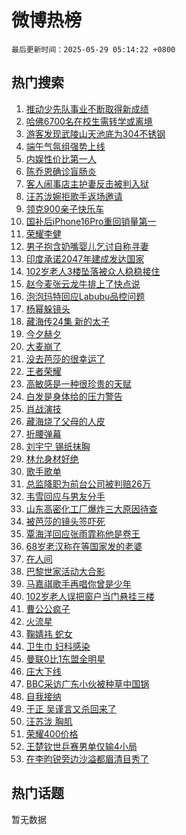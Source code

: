 # 微博热榜

`最后更新时间：2025-05-29 05:14:22 +0800`

## 热门搜索

1. [推动少先队事业不断取得新成绩](https://m.weibo.cn/search?containerid=100103type%3D1%26t%3D10%26q%3D%23%E6%8E%A8%E5%8A%A8%E5%B0%91%E5%85%88%E9%98%9F%E4%BA%8B%E4%B8%9A%E4%B8%8D%E6%96%AD%E5%8F%96%E5%BE%97%E6%96%B0%E6%88%90%E7%BB%A9%23&stream_entry_id=51&isnewpage=1&extparam=seat%3D1%26c_type%3D51%26dgr%3D0%26cate%3D10103%26stream_entry_id%3D51%26q%3D%2523%25E6%258E%25A8%25E5%258A%25A8%25E5%25B0%2591%25E5%2585%2588%25E9%2598%259F%25E4%25BA%258B%25E4%25B8%259A%25E4%25B8%258D%25E6%2596%25AD%25E5%258F%2596%25E5%25BE%2597%25E6%2596%25B0%25E6%2588%2590%25E7%25BB%25A9%2523%26filter_type%3Drealtimehot%26pos%3D0%26display_time%3D1748466860%26pre_seqid%3D174846686064408417971)
1. [哈佛6700名在校生需转学或离境](https://m.weibo.cn/search?containerid=100103type%3D1%26t%3D10%26q%3D%23%E5%93%88%E4%BD%9B6700%E5%90%8D%E5%9C%A8%E6%A0%A1%E7%94%9F%E9%9C%80%E8%BD%AC%E5%AD%A6%E6%88%96%E7%A6%BB%E5%A2%83%23&stream_entry_id=31&isnewpage=1&extparam=seat%3D1%26flag%3D2%26lcate%3D5001%26filter_type%3Drealtimehot%26c_type%3D31%26dgr%3D0%26stream_entry_id%3D31%26band_rank%3D1%26cate%3D5001%26q%3D%2523%25E5%2593%2588%25E4%25BD%259B6700%25E5%2590%258D%25E5%259C%25A8%25E6%25A0%25A1%25E7%2594%259F%25E9%259C%2580%25E8%25BD%25AC%25E5%25AD%25A6%25E6%2588%2596%25E7%25A6%25BB%25E5%25A2%2583%2523%26realpos%3D1%26pos%3D0%26display_time%3D1748466860%26pre_seqid%3D174846686064408417971)
1. [游客发现武陵山天池底为304不锈钢](https://m.weibo.cn/search?containerid=100103type%3D1%26t%3D10%26q%3D%23%E6%B8%B8%E5%AE%A2%E5%8F%91%E7%8E%B0%E6%AD%A6%E9%99%B5%E5%B1%B1%E5%A4%A9%E6%B1%A0%E5%BA%95%E4%B8%BA304%E4%B8%8D%E9%94%88%E9%92%A2%23&stream_entry_id=31&isnewpage=1&extparam=seat%3D1%26flag%3D2%26lcate%3D5001%26filter_type%3Drealtimehot%26c_type%3D31%26dgr%3D0%26stream_entry_id%3D31%26band_rank%3D2%26cate%3D5001%26q%3D%2523%25E6%25B8%25B8%25E5%25AE%25A2%25E5%258F%2591%25E7%258E%25B0%25E6%25AD%25A6%25E9%2599%25B5%25E5%25B1%25B1%25E5%25A4%25A9%25E6%25B1%25A0%25E5%25BA%2595%25E4%25B8%25BA304%25E4%25B8%258D%25E9%2594%2588%25E9%2592%25A2%2523%26realpos%3D2%26pos%3D1%26display_time%3D1748466860%26pre_seqid%3D174846686064408417971)
1. [端午气氛组强势上线](https://m.weibo.cn/search?containerid=100103type%3D1%26t%3D10%26q%3D%23%E7%AB%AF%E5%8D%88%E6%B0%94%E6%B0%9B%E7%BB%84%E5%BC%BA%E5%8A%BF%E4%B8%8A%E7%BA%BF%23&stream_entry_id=31&isnewpage=1&extparam=seat%3D1%26flag%3D0%26lcate%3D5001%26filter_type%3Drealtimehot%26c_type%3D31%26dgr%3D0%26stream_entry_id%3D31%26band_rank%3D3%26cate%3D5001%26q%3D%2523%25E7%25AB%25AF%25E5%258D%2588%25E6%25B0%2594%25E6%25B0%259B%25E7%25BB%2584%25E5%25BC%25BA%25E5%258A%25BF%25E4%25B8%258A%25E7%25BA%25BF%2523%26realpos%3D3%26pos%3D2%26display_time%3D1748466860%26pre_seqid%3D174846686064408417971)
1. [内娱性价比第一人](https://m.weibo.cn/search?containerid=100103type%3D1%26t%3D10%26q%3D%23%E5%86%85%E5%A8%B1%E6%80%A7%E4%BB%B7%E6%AF%94%E7%AC%AC%E4%B8%80%E4%BA%BA%23&stream_entry_id=31&isnewpage=1&extparam=seat%3D1%26adid%3D288080%26lcate%3D5001%26filter_type%3Drealtimehot%26stream_entry_id%3D31%26topic_ad%3D1%26dgr%3D0%26is_ad_pos%3D1%26band_rank%3D4%26cate%3D5001%26q%3D%2523%25E5%2586%2585%25E5%25A8%25B1%25E6%2580%25A7%25E4%25BB%25B7%25E6%25AF%2594%25E7%25AC%25AC%25E4%25B8%2580%25E4%25BA%25BA%2523%26c_type%3D31%26pos%3D3%26display_time%3D1748466860%26pre_seqid%3D174846686064408417971)
1. [陈乔恩确诊盲肠炎](https://m.weibo.cn/search?containerid=100103type%3D1%26t%3D10%26q%3D%23%E9%99%88%E4%B9%94%E6%81%A9%E7%A1%AE%E8%AF%8A%E7%9B%B2%E8%82%A0%E7%82%8E%23&stream_entry_id=31&isnewpage=1&extparam=seat%3D1%26flag%3D2%26lcate%3D5001%26filter_type%3Drealtimehot%26c_type%3D31%26dgr%3D0%26stream_entry_id%3D31%26band_rank%3D4%26cate%3D5001%26q%3D%2523%25E9%2599%2588%25E4%25B9%2594%25E6%2581%25A9%25E7%25A1%25AE%25E8%25AF%258A%25E7%259B%25B2%25E8%2582%25A0%25E7%2582%258E%2523%26realpos%3D4%26pos%3D4%26display_time%3D1748466860%26pre_seqid%3D174846686064408417971)
1. [客人闹事店主护妻反击被判入狱](https://m.weibo.cn/search?containerid=100103type%3D1%26t%3D10%26q%3D%23%E5%AE%A2%E4%BA%BA%E9%97%B9%E4%BA%8B%E5%BA%97%E4%B8%BB%E6%8A%A4%E5%A6%BB%E5%8F%8D%E5%87%BB%E8%A2%AB%E5%88%A4%E5%85%A5%E7%8B%B1%23&stream_entry_id=31&isnewpage=1&extparam=seat%3D1%26flag%3D0%26lcate%3D5001%26filter_type%3Drealtimehot%26c_type%3D31%26dgr%3D0%26stream_entry_id%3D31%26band_rank%3D5%26cate%3D5001%26q%3D%2523%25E5%25AE%25A2%25E4%25BA%25BA%25E9%2597%25B9%25E4%25BA%258B%25E5%25BA%2597%25E4%25B8%25BB%25E6%258A%25A4%25E5%25A6%25BB%25E5%258F%258D%25E5%2587%25BB%25E8%25A2%25AB%25E5%2588%25A4%25E5%2585%25A5%25E7%258B%25B1%2523%26realpos%3D5%26pos%3D5%26display_time%3D1748466860%26pre_seqid%3D174846686064408417971)
1. [汪苏泷婉拒歌手返场邀请](https://m.weibo.cn/search?containerid=100103type%3D1%26t%3D10%26q%3D%23%E6%B1%AA%E8%8B%8F%E6%B3%B7%E5%A9%89%E6%8B%92%E6%AD%8C%E6%89%8B%E8%BF%94%E5%9C%BA%E9%82%80%E8%AF%B7%23&stream_entry_id=31&isnewpage=1&extparam=seat%3D1%26flag%3D2%26lcate%3D5001%26filter_type%3Drealtimehot%26c_type%3D31%26dgr%3D0%26stream_entry_id%3D31%26band_rank%3D6%26cate%3D5001%26q%3D%2523%25E6%25B1%25AA%25E8%258B%258F%25E6%25B3%25B7%25E5%25A9%2589%25E6%258B%2592%25E6%25AD%258C%25E6%2589%258B%25E8%25BF%2594%25E5%259C%25BA%25E9%2582%2580%25E8%25AF%25B7%2523%26realpos%3D6%26pos%3D6%26display_time%3D1748466860%26pre_seqid%3D174846686064408417971)
1. [领克900亲子快乐车](https://m.weibo.cn/search?containerid=100103type%3D1%26t%3D10%26q%3D%23%E9%A2%86%E5%85%8B900%E4%BA%B2%E5%AD%90%E5%BF%AB%E4%B9%90%E8%BD%A6%23&stream_entry_id=31&isnewpage=1&extparam=seat%3D1%26adid%3D288091%26lcate%3D5001%26filter_type%3Drealtimehot%26stream_entry_id%3D31%26topic_ad%3D1%26dgr%3D0%26is_ad_pos%3D1%26band_rank%3D7%26cate%3D5001%26q%3D%2523%25E9%25A2%2586%25E5%2585%258B900%25E4%25BA%25B2%25E5%25AD%2590%25E5%25BF%25AB%25E4%25B9%2590%25E8%25BD%25A6%2523%26c_type%3D31%26pos%3D7%26display_time%3D1748466860%26pre_seqid%3D174846686064408417971)
1. [国补后iPhone16Pro重回销量第一](https://m.weibo.cn/search?containerid=100103type%3D1%26t%3D10%26q%3D%23%E5%9B%BD%E8%A1%A5%E5%90%8EiPhone16Pro%E9%87%8D%E5%9B%9E%E9%94%80%E9%87%8F%E7%AC%AC%E4%B8%80%23&stream_entry_id=31&isnewpage=1&extparam=seat%3D1%26flag%3D2%26lcate%3D5001%26filter_type%3Drealtimehot%26c_type%3D31%26dgr%3D0%26stream_entry_id%3D31%26band_rank%3D7%26cate%3D5001%26q%3D%2523%25E5%259B%25BD%25E8%25A1%25A5%25E5%2590%258EiPhone16Pro%25E9%2587%258D%25E5%259B%259E%25E9%2594%2580%25E9%2587%258F%25E7%25AC%25AC%25E4%25B8%2580%2523%26realpos%3D7%26pos%3D8%26display_time%3D1748466860%26pre_seqid%3D174846686064408417971)
1. [荣耀李健](https://m.weibo.cn/search?containerid=100103type%3D1%26t%3D10%26q%3D%E8%8D%A3%E8%80%80%E6%9D%8E%E5%81%A5&stream_entry_id=31&isnewpage=1&extparam=seat%3D1%26flag%3D0%26lcate%3D5001%26filter_type%3Drealtimehot%26c_type%3D31%26dgr%3D0%26stream_entry_id%3D31%26band_rank%3D8%26cate%3D5001%26q%3D%25E8%258D%25A3%25E8%2580%2580%25E6%259D%258E%25E5%2581%25A5%26realpos%3D8%26pos%3D9%26display_time%3D1748466860%26pre_seqid%3D174846686064408417971)
1. [男子抱含奶嘴婴儿乞讨自称寻妻](https://m.weibo.cn/search?containerid=100103type%3D1%26t%3D10%26q%3D%23%E7%94%B7%E5%AD%90%E6%8A%B1%E5%90%AB%E5%A5%B6%E5%98%B4%E5%A9%B4%E5%84%BF%E4%B9%9E%E8%AE%A8%E8%87%AA%E7%A7%B0%E5%AF%BB%E5%A6%BB%23&stream_entry_id=31&isnewpage=1&extparam=seat%3D1%26flag%3D0%26lcate%3D5001%26filter_type%3Drealtimehot%26c_type%3D31%26dgr%3D0%26stream_entry_id%3D31%26band_rank%3D9%26cate%3D5001%26q%3D%2523%25E7%2594%25B7%25E5%25AD%2590%25E6%258A%25B1%25E5%2590%25AB%25E5%25A5%25B6%25E5%2598%25B4%25E5%25A9%25B4%25E5%2584%25BF%25E4%25B9%259E%25E8%25AE%25A8%25E8%2587%25AA%25E7%25A7%25B0%25E5%25AF%25BB%25E5%25A6%25BB%2523%26realpos%3D9%26pos%3D10%26display_time%3D1748466860%26pre_seqid%3D174846686064408417971)
1. [印度承诺2047年建成发达国家](https://m.weibo.cn/search?containerid=100103type%3D1%26t%3D10%26q%3D%23%E5%8D%B0%E5%BA%A6%E6%89%BF%E8%AF%BA2047%E5%B9%B4%E5%BB%BA%E6%88%90%E5%8F%91%E8%BE%BE%E5%9B%BD%E5%AE%B6%23&stream_entry_id=31&isnewpage=1&extparam=seat%3D1%26flag%3D0%26lcate%3D5001%26filter_type%3Drealtimehot%26c_type%3D31%26dgr%3D0%26stream_entry_id%3D31%26band_rank%3D10%26cate%3D5001%26q%3D%2523%25E5%258D%25B0%25E5%25BA%25A6%25E6%2589%25BF%25E8%25AF%25BA2047%25E5%25B9%25B4%25E5%25BB%25BA%25E6%2588%2590%25E5%258F%2591%25E8%25BE%25BE%25E5%259B%25BD%25E5%25AE%25B6%2523%26realpos%3D10%26pos%3D11%26display_time%3D1748466860%26pre_seqid%3D174846686064408417971)
1. [102岁老人3楼坠落被众人稳稳接住](https://m.weibo.cn/search?containerid=100103type%3D1%26t%3D10%26q%3D%23102%E5%B2%81%E8%80%81%E4%BA%BA3%E6%A5%BC%E5%9D%A0%E8%90%BD%E8%A2%AB%E4%BC%97%E4%BA%BA%E7%A8%B3%E7%A8%B3%E6%8E%A5%E4%BD%8F%23&stream_entry_id=31&isnewpage=1&extparam=seat%3D1%26flag%3D32768%26lcate%3D5001%26filter_type%3Drealtimehot%26c_type%3D31%26dgr%3D0%26stream_entry_id%3D31%26band_rank%3D11%26cate%3D5001%26q%3D%2523102%25E5%25B2%2581%25E8%2580%2581%25E4%25BA%25BA3%25E6%25A5%25BC%25E5%259D%25A0%25E8%2590%25BD%25E8%25A2%25AB%25E4%25BC%2597%25E4%25BA%25BA%25E7%25A8%25B3%25E7%25A8%25B3%25E6%258E%25A5%25E4%25BD%258F%2523%26realpos%3D11%26pos%3D12%26display_time%3D1748466860%26pre_seqid%3D174846686064408417971)
1. [赵今麦张云龙牛排上了快点说](https://m.weibo.cn/search?containerid=100103type%3D1%26t%3D10%26q%3D%23%E8%B5%B5%E4%BB%8A%E9%BA%A6%E5%BC%A0%E4%BA%91%E9%BE%99%E7%89%9B%E6%8E%92%E4%B8%8A%E4%BA%86%E5%BF%AB%E7%82%B9%E8%AF%B4%23&stream_entry_id=31&isnewpage=1&extparam=seat%3D1%26flag%3D2%26lcate%3D5001%26filter_type%3Drealtimehot%26c_type%3D31%26dgr%3D0%26stream_entry_id%3D31%26band_rank%3D12%26cate%3D5001%26q%3D%2523%25E8%25B5%25B5%25E4%25BB%258A%25E9%25BA%25A6%25E5%25BC%25A0%25E4%25BA%2591%25E9%25BE%2599%25E7%2589%259B%25E6%258E%2592%25E4%25B8%258A%25E4%25BA%2586%25E5%25BF%25AB%25E7%2582%25B9%25E8%25AF%25B4%2523%26realpos%3D12%26pos%3D13%26display_time%3D1748466860%26pre_seqid%3D174846686064408417971)
1. [泡泡玛特回应Labubu品控问题](https://m.weibo.cn/search?containerid=100103type%3D1%26t%3D10%26q%3D%23%E6%B3%A1%E6%B3%A1%E7%8E%9B%E7%89%B9%E5%9B%9E%E5%BA%94Labubu%E5%93%81%E6%8E%A7%E9%97%AE%E9%A2%98%23&stream_entry_id=31&isnewpage=1&extparam=seat%3D1%26flag%3D0%26lcate%3D5001%26filter_type%3Drealtimehot%26c_type%3D31%26dgr%3D0%26stream_entry_id%3D31%26band_rank%3D13%26cate%3D5001%26q%3D%2523%25E6%25B3%25A1%25E6%25B3%25A1%25E7%258E%259B%25E7%2589%25B9%25E5%259B%259E%25E5%25BA%2594Labubu%25E5%2593%2581%25E6%258E%25A7%25E9%2597%25AE%25E9%25A2%2598%2523%26realpos%3D13%26pos%3D14%26display_time%3D1748466860%26pre_seqid%3D174846686064408417971)
1. [杨幂躲镜头](https://m.weibo.cn/search?containerid=100103type%3D1%26t%3D10%26q%3D%23%E6%9D%A8%E5%B9%82%E8%BA%B2%E9%95%9C%E5%A4%B4%23&stream_entry_id=31&isnewpage=1&extparam=seat%3D1%26flag%3D0%26lcate%3D5001%26filter_type%3Drealtimehot%26c_type%3D31%26dgr%3D0%26stream_entry_id%3D31%26band_rank%3D14%26cate%3D5001%26q%3D%2523%25E6%259D%25A8%25E5%25B9%2582%25E8%25BA%25B2%25E9%2595%259C%25E5%25A4%25B4%2523%26realpos%3D14%26pos%3D15%26display_time%3D1748466860%26pre_seqid%3D174846686064408417971)
1. [藏海传24集 新的太子](https://m.weibo.cn/search?containerid=100103type%3D1%26t%3D10%26q%3D%E8%97%8F%E6%B5%B7%E4%BC%A024%E9%9B%86+%E6%96%B0%E7%9A%84%E5%A4%AA%E5%AD%90&stream_entry_id=31&isnewpage=1&extparam=seat%3D1%26flag%3D0%26lcate%3D5001%26filter_type%3Drealtimehot%26c_type%3D31%26dgr%3D0%26stream_entry_id%3D31%26band_rank%3D15%26cate%3D5001%26q%3D%25E8%2597%258F%25E6%25B5%25B7%25E4%25BC%25A024%25E9%259B%2586%2520%25E6%2596%25B0%25E7%259A%2584%25E5%25A4%25AA%25E5%25AD%2590%26realpos%3D15%26pos%3D16%26display_time%3D1748466860%26pre_seqid%3D174846686064408417971)
1. [今夕赫夕](https://m.weibo.cn/search?containerid=100103type%3D1%26t%3D10%26q%3D%E4%BB%8A%E5%A4%95%E8%B5%AB%E5%A4%95&stream_entry_id=31&isnewpage=1&extparam=seat%3D1%26flag%3D0%26lcate%3D5001%26filter_type%3Drealtimehot%26c_type%3D31%26dgr%3D0%26stream_entry_id%3D31%26band_rank%3D16%26cate%3D5001%26q%3D%25E4%25BB%258A%25E5%25A4%2595%25E8%25B5%25AB%25E5%25A4%2595%26realpos%3D16%26pos%3D17%26display_time%3D1748466860%26pre_seqid%3D174846686064408417971)
1. [大麦崩了](https://m.weibo.cn/search?containerid=100103type%3D1%26t%3D10%26q%3D%E5%A4%A7%E9%BA%A6%E5%B4%A9%E4%BA%86&stream_entry_id=31&isnewpage=1&extparam=seat%3D1%26flag%3D2%26lcate%3D5001%26filter_type%3Drealtimehot%26c_type%3D31%26dgr%3D0%26stream_entry_id%3D31%26band_rank%3D17%26cate%3D5001%26q%3D%25E5%25A4%25A7%25E9%25BA%25A6%25E5%25B4%25A9%25E4%25BA%2586%26realpos%3D17%26pos%3D18%26display_time%3D1748466860%26pre_seqid%3D174846686064408417971)
1. [没去芭莎的很幸运了](https://m.weibo.cn/search?containerid=100103type%3D1%26t%3D10%26q%3D%E6%B2%A1%E5%8E%BB%E8%8A%AD%E8%8E%8E%E7%9A%84%E5%BE%88%E5%B9%B8%E8%BF%90%E4%BA%86&stream_entry_id=31&isnewpage=1&extparam=seat%3D1%26flag%3D0%26lcate%3D5001%26filter_type%3Drealtimehot%26c_type%3D31%26dgr%3D0%26stream_entry_id%3D31%26band_rank%3D18%26cate%3D5001%26q%3D%25E6%25B2%25A1%25E5%258E%25BB%25E8%258A%25AD%25E8%258E%258E%25E7%259A%2584%25E5%25BE%2588%25E5%25B9%25B8%25E8%25BF%2590%25E4%25BA%2586%26realpos%3D18%26pos%3D19%26display_time%3D1748466860%26pre_seqid%3D174846686064408417971)
1. [王者荣耀](https://m.weibo.cn/search?containerid=100103type%3D1%26t%3D10%26q%3D%E7%8E%8B%E8%80%85%E8%8D%A3%E8%80%80&stream_entry_id=31&isnewpage=1&extparam=seat%3D1%26flag%3D0%26lcate%3D5001%26filter_type%3Drealtimehot%26c_type%3D31%26dgr%3D0%26stream_entry_id%3D31%26band_rank%3D19%26cate%3D5001%26q%3D%25E7%258E%258B%25E8%2580%2585%25E8%258D%25A3%25E8%2580%2580%26realpos%3D19%26pos%3D20%26display_time%3D1748466860%26pre_seqid%3D174846686064408417971)
1. [高敏感是一种很珍贵的天赋](https://m.weibo.cn/search?containerid=100103type%3D1%26t%3D10%26q%3D%23%E9%AB%98%E6%95%8F%E6%84%9F%E6%98%AF%E4%B8%80%E7%A7%8D%E5%BE%88%E7%8F%8D%E8%B4%B5%E7%9A%84%E5%A4%A9%E8%B5%8B%23&stream_entry_id=31&isnewpage=1&extparam=seat%3D1%26flag%3D0%26lcate%3D5001%26filter_type%3Drealtimehot%26c_type%3D31%26dgr%3D0%26stream_entry_id%3D31%26band_rank%3D20%26cate%3D5001%26q%3D%2523%25E9%25AB%2598%25E6%2595%258F%25E6%2584%259F%25E6%2598%25AF%25E4%25B8%2580%25E7%25A7%258D%25E5%25BE%2588%25E7%258F%258D%25E8%25B4%25B5%25E7%259A%2584%25E5%25A4%25A9%25E8%25B5%258B%2523%26realpos%3D20%26pos%3D21%26display_time%3D1748466860%26pre_seqid%3D174846686064408417971)
1. [白发是身体给的压力警告](https://m.weibo.cn/search?containerid=100103type%3D1%26t%3D10%26q%3D%23%E7%99%BD%E5%8F%91%E6%98%AF%E8%BA%AB%E4%BD%93%E7%BB%99%E7%9A%84%E5%8E%8B%E5%8A%9B%E8%AD%A6%E5%91%8A%23&stream_entry_id=31&isnewpage=1&extparam=seat%3D1%26flag%3D0%26lcate%3D5001%26filter_type%3Drealtimehot%26c_type%3D31%26dgr%3D0%26stream_entry_id%3D31%26band_rank%3D21%26cate%3D5001%26q%3D%2523%25E7%2599%25BD%25E5%258F%2591%25E6%2598%25AF%25E8%25BA%25AB%25E4%25BD%2593%25E7%25BB%2599%25E7%259A%2584%25E5%258E%258B%25E5%258A%259B%25E8%25AD%25A6%25E5%2591%258A%2523%26realpos%3D21%26pos%3D22%26display_time%3D1748466860%26pre_seqid%3D174846686064408417971)
1. [肖战演技](https://m.weibo.cn/search?containerid=100103type%3D1%26t%3D10%26q%3D%E8%82%96%E6%88%98%E6%BC%94%E6%8A%80&stream_entry_id=31&isnewpage=1&extparam=seat%3D1%26flag%3D0%26lcate%3D5001%26filter_type%3Drealtimehot%26c_type%3D31%26dgr%3D0%26stream_entry_id%3D31%26band_rank%3D22%26cate%3D5001%26q%3D%25E8%2582%2596%25E6%2588%2598%25E6%25BC%2594%25E6%258A%2580%26realpos%3D22%26pos%3D23%26display_time%3D1748466860%26pre_seqid%3D174846686064408417971)
1. [藏海烧了父母的人皮](https://m.weibo.cn/search?containerid=100103type%3D1%26t%3D10%26q%3D%23%E8%97%8F%E6%B5%B7%E7%83%A7%E4%BA%86%E7%88%B6%E6%AF%8D%E7%9A%84%E4%BA%BA%E7%9A%AE%23&stream_entry_id=31&isnewpage=1&extparam=seat%3D1%26flag%3D0%26lcate%3D5001%26filter_type%3Drealtimehot%26c_type%3D31%26dgr%3D0%26stream_entry_id%3D31%26band_rank%3D23%26cate%3D5001%26q%3D%2523%25E8%2597%258F%25E6%25B5%25B7%25E7%2583%25A7%25E4%25BA%2586%25E7%2588%25B6%25E6%25AF%258D%25E7%259A%2584%25E4%25BA%25BA%25E7%259A%25AE%2523%26realpos%3D23%26pos%3D24%26display_time%3D1748466860%26pre_seqid%3D174846686064408417971)
1. [折腰弹幕](https://m.weibo.cn/search?containerid=100103type%3D1%26t%3D10%26q%3D%E6%8A%98%E8%85%B0%E5%BC%B9%E5%B9%95&stream_entry_id=31&isnewpage=1&extparam=seat%3D1%26flag%3D0%26lcate%3D5001%26filter_type%3Drealtimehot%26c_type%3D31%26dgr%3D0%26stream_entry_id%3D31%26band_rank%3D24%26cate%3D5001%26q%3D%25E6%258A%2598%25E8%2585%25B0%25E5%25BC%25B9%25E5%25B9%2595%26realpos%3D24%26pos%3D25%26display_time%3D1748466860%26pre_seqid%3D174846686064408417971)
1. [刘宇宁 锡纸抹胸](https://m.weibo.cn/search?containerid=100103type%3D1%26t%3D10%26q%3D%E5%88%98%E5%AE%87%E5%AE%81+%E9%94%A1%E7%BA%B8%E6%8A%B9%E8%83%B8&stream_entry_id=31&isnewpage=1&extparam=seat%3D1%26flag%3D0%26lcate%3D5001%26filter_type%3Drealtimehot%26c_type%3D31%26dgr%3D0%26stream_entry_id%3D31%26band_rank%3D25%26cate%3D5001%26q%3D%25E5%2588%2598%25E5%25AE%2587%25E5%25AE%2581%2520%25E9%2594%25A1%25E7%25BA%25B8%25E6%258A%25B9%25E8%2583%25B8%26realpos%3D25%26pos%3D26%26display_time%3D1748466860%26pre_seqid%3D174846686064408417971)
1. [林允身材好绝](https://m.weibo.cn/search?containerid=100103type%3D1%26t%3D10%26q%3D%23%E6%9E%97%E5%85%81%E8%BA%AB%E6%9D%90%E5%A5%BD%E7%BB%9D%23&stream_entry_id=31&isnewpage=1&extparam=seat%3D1%26flag%3D0%26lcate%3D5001%26filter_type%3Drealtimehot%26c_type%3D31%26dgr%3D0%26stream_entry_id%3D31%26band_rank%3D26%26cate%3D5001%26q%3D%2523%25E6%259E%2597%25E5%2585%2581%25E8%25BA%25AB%25E6%259D%2590%25E5%25A5%25BD%25E7%25BB%259D%2523%26realpos%3D26%26pos%3D27%26display_time%3D1748466860%26pre_seqid%3D174846686064408417971)
1. [歌手歌单](https://m.weibo.cn/search?containerid=100103type%3D1%26t%3D10%26q%3D%E6%AD%8C%E6%89%8B%E6%AD%8C%E5%8D%95&stream_entry_id=31&isnewpage=1&extparam=seat%3D1%26flag%3D0%26lcate%3D5001%26filter_type%3Drealtimehot%26c_type%3D31%26dgr%3D0%26stream_entry_id%3D31%26band_rank%3D27%26cate%3D5001%26q%3D%25E6%25AD%258C%25E6%2589%258B%25E6%25AD%258C%25E5%258D%2595%26realpos%3D27%26pos%3D28%26display_time%3D1748466860%26pre_seqid%3D174846686064408417971)
1. [总监降职为前台公司被判赔26万](https://m.weibo.cn/search?containerid=100103type%3D1%26t%3D10%26q%3D%23%E6%80%BB%E7%9B%91%E9%99%8D%E8%81%8C%E4%B8%BA%E5%89%8D%E5%8F%B0%E5%85%AC%E5%8F%B8%E8%A2%AB%E5%88%A4%E8%B5%9426%E4%B8%87%23&stream_entry_id=31&isnewpage=1&extparam=seat%3D1%26flag%3D0%26lcate%3D5001%26filter_type%3Drealtimehot%26c_type%3D31%26dgr%3D0%26stream_entry_id%3D31%26band_rank%3D28%26cate%3D5001%26q%3D%2523%25E6%2580%25BB%25E7%259B%2591%25E9%2599%258D%25E8%2581%258C%25E4%25B8%25BA%25E5%2589%258D%25E5%258F%25B0%25E5%2585%25AC%25E5%258F%25B8%25E8%25A2%25AB%25E5%2588%25A4%25E8%25B5%259426%25E4%25B8%2587%2523%26realpos%3D28%26pos%3D29%26display_time%3D1748466860%26pre_seqid%3D174846686064408417971)
1. [韦雪回应与男友分手](https://m.weibo.cn/search?containerid=100103type%3D1%26t%3D10%26q%3D%23%E9%9F%A6%E9%9B%AA%E5%9B%9E%E5%BA%94%E4%B8%8E%E7%94%B7%E5%8F%8B%E5%88%86%E6%89%8B%23&stream_entry_id=31&isnewpage=1&extparam=seat%3D1%26flag%3D0%26lcate%3D5001%26filter_type%3Drealtimehot%26c_type%3D31%26dgr%3D0%26stream_entry_id%3D31%26band_rank%3D29%26cate%3D5001%26q%3D%2523%25E9%259F%25A6%25E9%259B%25AA%25E5%259B%259E%25E5%25BA%2594%25E4%25B8%258E%25E7%2594%25B7%25E5%258F%258B%25E5%2588%2586%25E6%2589%258B%2523%26realpos%3D29%26pos%3D30%26display_time%3D1748466860%26pre_seqid%3D174846686064408417971)
1. [山东高密化工厂爆炸三大原因待查](https://m.weibo.cn/search?containerid=100103type%3D1%26t%3D10%26q%3D%23%E5%B1%B1%E4%B8%9C%E9%AB%98%E5%AF%86%E5%8C%96%E5%B7%A5%E5%8E%82%E7%88%86%E7%82%B8%E4%B8%89%E5%A4%A7%E5%8E%9F%E5%9B%A0%E5%BE%85%E6%9F%A5%23&stream_entry_id=31&isnewpage=1&extparam=seat%3D1%26flag%3D1%26lcate%3D5001%26filter_type%3Drealtimehot%26c_type%3D31%26dgr%3D0%26stream_entry_id%3D31%26band_rank%3D30%26cate%3D5001%26q%3D%2523%25E5%25B1%25B1%25E4%25B8%259C%25E9%25AB%2598%25E5%25AF%2586%25E5%258C%2596%25E5%25B7%25A5%25E5%258E%2582%25E7%2588%2586%25E7%2582%25B8%25E4%25B8%2589%25E5%25A4%25A7%25E5%258E%259F%25E5%259B%25A0%25E5%25BE%2585%25E6%259F%25A5%2523%26realpos%3D30%26pos%3D31%26display_time%3D1748466860%26pre_seqid%3D174846686064408417971)
1. [被芭莎的镜头签吓死](https://m.weibo.cn/search?containerid=100103type%3D1%26t%3D10%26q%3D%E8%A2%AB%E8%8A%AD%E8%8E%8E%E7%9A%84%E9%95%9C%E5%A4%B4%E7%AD%BE%E5%90%93%E6%AD%BB&stream_entry_id=31&isnewpage=1&extparam=seat%3D1%26flag%3D0%26lcate%3D5001%26filter_type%3Drealtimehot%26c_type%3D31%26dgr%3D0%26stream_entry_id%3D31%26band_rank%3D31%26cate%3D5001%26q%3D%25E8%25A2%25AB%25E8%258A%25AD%25E8%258E%258E%25E7%259A%2584%25E9%2595%259C%25E5%25A4%25B4%25E7%25AD%25BE%25E5%2590%2593%25E6%25AD%25BB%26realpos%3D31%26pos%3D32%26display_time%3D1748466860%26pre_seqid%3D174846686064408417971)
1. [覃海洋回应张雨霏称他是卷王](https://m.weibo.cn/search?containerid=100103type%3D1%26t%3D10%26q%3D%23%E8%A6%83%E6%B5%B7%E6%B4%8B%E5%9B%9E%E5%BA%94%E5%BC%A0%E9%9B%A8%E9%9C%8F%E7%A7%B0%E4%BB%96%E6%98%AF%E5%8D%B7%E7%8E%8B%23&stream_entry_id=31&isnewpage=1&extparam=seat%3D1%26flag%3D1%26lcate%3D5001%26filter_type%3Drealtimehot%26c_type%3D31%26dgr%3D0%26stream_entry_id%3D31%26band_rank%3D32%26cate%3D5001%26q%3D%2523%25E8%25A6%2583%25E6%25B5%25B7%25E6%25B4%258B%25E5%259B%259E%25E5%25BA%2594%25E5%25BC%25A0%25E9%259B%25A8%25E9%259C%258F%25E7%25A7%25B0%25E4%25BB%2596%25E6%2598%25AF%25E5%258D%25B7%25E7%258E%258B%2523%26realpos%3D32%26pos%3D33%26display_time%3D1748466860%26pre_seqid%3D174846686064408417971)
1. [68岁老汉称在等国家发的老婆](https://m.weibo.cn/search?containerid=100103type%3D1%26t%3D10%26q%3D%2368%E5%B2%81%E8%80%81%E6%B1%89%E7%A7%B0%E5%9C%A8%E7%AD%89%E5%9B%BD%E5%AE%B6%E5%8F%91%E7%9A%84%E8%80%81%E5%A9%86%23&stream_entry_id=31&isnewpage=1&extparam=seat%3D1%26flag%3D0%26lcate%3D5001%26filter_type%3Drealtimehot%26c_type%3D31%26dgr%3D0%26stream_entry_id%3D31%26band_rank%3D33%26cate%3D5001%26q%3D%252368%25E5%25B2%2581%25E8%2580%2581%25E6%25B1%2589%25E7%25A7%25B0%25E5%259C%25A8%25E7%25AD%2589%25E5%259B%25BD%25E5%25AE%25B6%25E5%258F%2591%25E7%259A%2584%25E8%2580%2581%25E5%25A9%2586%2523%26realpos%3D33%26pos%3D34%26display_time%3D1748466860%26pre_seqid%3D174846686064408417971)
1. [在人间](https://m.weibo.cn/search?containerid=100103type%3D1%26t%3D10%26q%3D%E5%9C%A8%E4%BA%BA%E9%97%B4&stream_entry_id=31&isnewpage=1&extparam=seat%3D1%26flag%3D0%26lcate%3D5001%26filter_type%3Drealtimehot%26c_type%3D31%26dgr%3D0%26stream_entry_id%3D31%26band_rank%3D34%26cate%3D5001%26q%3D%25E5%259C%25A8%25E4%25BA%25BA%25E9%2597%25B4%26realpos%3D34%26pos%3D35%26display_time%3D1748466860%26pre_seqid%3D174846686064408417971)
1. [巴黎世家活动大合影](https://m.weibo.cn/search?containerid=100103type%3D1%26t%3D10%26q%3D%E5%B7%B4%E9%BB%8E%E4%B8%96%E5%AE%B6%E6%B4%BB%E5%8A%A8%E5%A4%A7%E5%90%88%E5%BD%B1&stream_entry_id=31&isnewpage=1&extparam=seat%3D1%26flag%3D0%26lcate%3D5001%26filter_type%3Drealtimehot%26c_type%3D31%26dgr%3D0%26stream_entry_id%3D31%26band_rank%3D35%26cate%3D5001%26q%3D%25E5%25B7%25B4%25E9%25BB%258E%25E4%25B8%2596%25E5%25AE%25B6%25E6%25B4%25BB%25E5%258A%25A8%25E5%25A4%25A7%25E5%2590%2588%25E5%25BD%25B1%26realpos%3D35%26pos%3D36%26display_time%3D1748466860%26pre_seqid%3D174846686064408417971)
1. [马嘉祺歌手再唱你曾是少年](https://m.weibo.cn/search?containerid=100103type%3D1%26t%3D10%26q%3D%23%E9%A9%AC%E5%98%89%E7%A5%BA%E6%AD%8C%E6%89%8B%E5%86%8D%E5%94%B1%E4%BD%A0%E6%9B%BE%E6%98%AF%E5%B0%91%E5%B9%B4%23&stream_entry_id=31&isnewpage=1&extparam=seat%3D1%26flag%3D0%26lcate%3D5001%26filter_type%3Drealtimehot%26c_type%3D31%26dgr%3D0%26stream_entry_id%3D31%26band_rank%3D36%26cate%3D5001%26q%3D%2523%25E9%25A9%25AC%25E5%2598%2589%25E7%25A5%25BA%25E6%25AD%258C%25E6%2589%258B%25E5%2586%258D%25E5%2594%25B1%25E4%25BD%25A0%25E6%259B%25BE%25E6%2598%25AF%25E5%25B0%2591%25E5%25B9%25B4%2523%26realpos%3D36%26pos%3D37%26display_time%3D1748466860%26pre_seqid%3D174846686064408417971)
1. [102岁老人误把窗户当门悬挂三楼](https://m.weibo.cn/search?containerid=100103type%3D1%26t%3D10%26q%3D%23102%E5%B2%81%E8%80%81%E4%BA%BA%E8%AF%AF%E6%8A%8A%E7%AA%97%E6%88%B7%E5%BD%93%E9%97%A8%E6%82%AC%E6%8C%82%E4%B8%89%E6%A5%BC%23&stream_entry_id=31&isnewpage=1&extparam=seat%3D1%26flag%3D0%26lcate%3D5001%26filter_type%3Drealtimehot%26c_type%3D31%26dgr%3D0%26stream_entry_id%3D31%26band_rank%3D37%26cate%3D5001%26q%3D%2523102%25E5%25B2%2581%25E8%2580%2581%25E4%25BA%25BA%25E8%25AF%25AF%25E6%258A%258A%25E7%25AA%2597%25E6%2588%25B7%25E5%25BD%2593%25E9%2597%25A8%25E6%2582%25AC%25E6%258C%2582%25E4%25B8%2589%25E6%25A5%25BC%2523%26realpos%3D37%26pos%3D38%26display_time%3D1748466860%26pre_seqid%3D174846686064408417971)
1. [曹公公疯子](https://m.weibo.cn/search?containerid=100103type%3D1%26t%3D10%26q%3D%E6%9B%B9%E5%85%AC%E5%85%AC%E7%96%AF%E5%AD%90&stream_entry_id=31&isnewpage=1&extparam=seat%3D1%26flag%3D0%26lcate%3D5001%26filter_type%3Drealtimehot%26c_type%3D31%26dgr%3D0%26stream_entry_id%3D31%26band_rank%3D38%26cate%3D5001%26q%3D%25E6%259B%25B9%25E5%2585%25AC%25E5%2585%25AC%25E7%2596%25AF%25E5%25AD%2590%26realpos%3D38%26pos%3D39%26display_time%3D1748466860%26pre_seqid%3D174846686064408417971)
1. [火流星](https://m.weibo.cn/search?containerid=100103type%3D1%26t%3D10%26q%3D%E7%81%AB%E6%B5%81%E6%98%9F&stream_entry_id=31&isnewpage=1&extparam=seat%3D1%26flag%3D0%26lcate%3D5001%26filter_type%3Drealtimehot%26c_type%3D31%26dgr%3D0%26stream_entry_id%3D31%26band_rank%3D39%26cate%3D5001%26q%3D%25E7%2581%25AB%25E6%25B5%2581%25E6%2598%259F%26realpos%3D39%26pos%3D40%26display_time%3D1748466860%26pre_seqid%3D174846686064408417971)
1. [鞠婧祎 蛇女](https://m.weibo.cn/search?containerid=100103type%3D1%26t%3D10%26q%3D%E9%9E%A0%E5%A9%A7%E7%A5%8E+%E8%9B%87%E5%A5%B3&stream_entry_id=31&isnewpage=1&extparam=seat%3D1%26flag%3D0%26lcate%3D5001%26filter_type%3Drealtimehot%26c_type%3D31%26dgr%3D0%26stream_entry_id%3D31%26band_rank%3D40%26cate%3D5001%26q%3D%25E9%259E%25A0%25E5%25A9%25A7%25E7%25A5%258E%2520%25E8%259B%2587%25E5%25A5%25B3%26realpos%3D40%26pos%3D41%26display_time%3D1748466860%26pre_seqid%3D174846686064408417971)
1. [卫生巾 妇科感染](https://m.weibo.cn/search?containerid=100103type%3D1%26t%3D10%26q%3D%E5%8D%AB%E7%94%9F%E5%B7%BE+%E5%A6%87%E7%A7%91%E6%84%9F%E6%9F%93&stream_entry_id=31&isnewpage=1&extparam=seat%3D1%26flag%3D0%26lcate%3D5001%26filter_type%3Drealtimehot%26c_type%3D31%26dgr%3D0%26stream_entry_id%3D31%26band_rank%3D41%26cate%3D5001%26q%3D%25E5%258D%25AB%25E7%2594%259F%25E5%25B7%25BE%2520%25E5%25A6%2587%25E7%25A7%2591%25E6%2584%259F%25E6%259F%2593%26realpos%3D41%26pos%3D42%26display_time%3D1748466860%26pre_seqid%3D174846686064408417971)
1. [曼联0比1东盟全明星](https://m.weibo.cn/search?containerid=100103type%3D1%26t%3D10%26q%3D%23%E6%9B%BC%E8%81%940%E6%AF%941%E4%B8%9C%E7%9B%9F%E5%85%A8%E6%98%8E%E6%98%9F%23&stream_entry_id=31&isnewpage=1&extparam=seat%3D1%26flag%3D0%26lcate%3D5001%26filter_type%3Drealtimehot%26c_type%3D31%26dgr%3D0%26stream_entry_id%3D31%26band_rank%3D42%26cate%3D5001%26q%3D%2523%25E6%259B%25BC%25E8%2581%25940%25E6%25AF%25941%25E4%25B8%259C%25E7%259B%259F%25E5%2585%25A8%25E6%2598%258E%25E6%2598%259F%2523%26realpos%3D42%26pos%3D43%26display_time%3D1748466860%26pre_seqid%3D174846686064408417971)
1. [庄大下线](https://m.weibo.cn/search?containerid=100103type%3D1%26t%3D10%26q%3D%23%E5%BA%84%E5%A4%A7%E4%B8%8B%E7%BA%BF%23&stream_entry_id=31&isnewpage=1&extparam=seat%3D1%26flag%3D0%26lcate%3D5001%26filter_type%3Drealtimehot%26c_type%3D31%26dgr%3D0%26stream_entry_id%3D31%26band_rank%3D43%26cate%3D5001%26q%3D%2523%25E5%25BA%2584%25E5%25A4%25A7%25E4%25B8%258B%25E7%25BA%25BF%2523%26realpos%3D43%26pos%3D44%26display_time%3D1748466860%26pre_seqid%3D174846686064408417971)
1. [BBC采访广东小伙被种草中国锅](https://m.weibo.cn/search?containerid=100103type%3D1%26t%3D10%26q%3D%23BBC%E9%87%87%E8%AE%BF%E5%B9%BF%E4%B8%9C%E5%B0%8F%E4%BC%99%E8%A2%AB%E7%A7%8D%E8%8D%89%E4%B8%AD%E5%9B%BD%E9%94%85%23&stream_entry_id=31&isnewpage=1&extparam=seat%3D1%26flag%3D1%26lcate%3D5001%26filter_type%3Drealtimehot%26c_type%3D31%26dgr%3D0%26stream_entry_id%3D31%26band_rank%3D44%26cate%3D5001%26q%3D%2523BBC%25E9%2587%2587%25E8%25AE%25BF%25E5%25B9%25BF%25E4%25B8%259C%25E5%25B0%258F%25E4%25BC%2599%25E8%25A2%25AB%25E7%25A7%258D%25E8%258D%2589%25E4%25B8%25AD%25E5%259B%25BD%25E9%2594%2585%2523%26realpos%3D44%26pos%3D45%26display_time%3D1748466860%26pre_seqid%3D174846686064408417971)
1. [自我接纳](https://m.weibo.cn/search?containerid=100103type%3D1%26t%3D10%26q%3D%E8%87%AA%E6%88%91%E6%8E%A5%E7%BA%B3&stream_entry_id=31&isnewpage=1&extparam=seat%3D1%26flag%3D0%26lcate%3D5001%26filter_type%3Drealtimehot%26c_type%3D31%26dgr%3D0%26stream_entry_id%3D31%26band_rank%3D45%26cate%3D5001%26q%3D%25E8%2587%25AA%25E6%2588%2591%25E6%258E%25A5%25E7%25BA%25B3%26realpos%3D45%26pos%3D46%26display_time%3D1748466860%26pre_seqid%3D174846686064408417971)
1. [于正 吴谨言又杀回来了](https://m.weibo.cn/search?containerid=100103type%3D1%26t%3D10%26q%3D%E4%BA%8E%E6%AD%A3+%E5%90%B4%E8%B0%A8%E8%A8%80%E5%8F%88%E6%9D%80%E5%9B%9E%E6%9D%A5%E4%BA%86&stream_entry_id=31&isnewpage=1&extparam=seat%3D1%26flag%3D0%26lcate%3D5001%26filter_type%3Drealtimehot%26c_type%3D31%26dgr%3D0%26stream_entry_id%3D31%26band_rank%3D46%26cate%3D5001%26q%3D%25E4%25BA%258E%25E6%25AD%25A3%2520%25E5%2590%25B4%25E8%25B0%25A8%25E8%25A8%2580%25E5%258F%2588%25E6%259D%2580%25E5%259B%259E%25E6%259D%25A5%25E4%25BA%2586%26realpos%3D46%26pos%3D47%26display_time%3D1748466860%26pre_seqid%3D174846686064408417971)
1. [汪苏泷 胸肌](https://m.weibo.cn/search?containerid=100103type%3D1%26t%3D10%26q%3D%E6%B1%AA%E8%8B%8F%E6%B3%B7+%E8%83%B8%E8%82%8C&stream_entry_id=31&isnewpage=1&extparam=seat%3D1%26flag%3D0%26lcate%3D5001%26filter_type%3Drealtimehot%26c_type%3D31%26dgr%3D0%26stream_entry_id%3D31%26band_rank%3D47%26cate%3D5001%26q%3D%25E6%25B1%25AA%25E8%258B%258F%25E6%25B3%25B7%2520%25E8%2583%25B8%25E8%2582%258C%26realpos%3D47%26pos%3D48%26display_time%3D1748466860%26pre_seqid%3D174846686064408417971)
1. [荣耀400价格](https://m.weibo.cn/search?containerid=100103type%3D1%26t%3D10%26q%3D%E8%8D%A3%E8%80%80400%E4%BB%B7%E6%A0%BC&stream_entry_id=31&isnewpage=1&extparam=seat%3D1%26flag%3D0%26lcate%3D5001%26filter_type%3Drealtimehot%26c_type%3D31%26dgr%3D0%26stream_entry_id%3D31%26band_rank%3D48%26cate%3D5001%26q%3D%25E8%258D%25A3%25E8%2580%2580400%25E4%25BB%25B7%25E6%25A0%25BC%26realpos%3D48%26pos%3D49%26display_time%3D1748466860%26pre_seqid%3D174846686064408417971)
1. [王楚钦世乒赛男单仅输4小局](https://m.weibo.cn/search?containerid=100103type%3D1%26t%3D10%26q%3D%23%E7%8E%8B%E6%A5%9A%E9%92%A6%E4%B8%96%E4%B9%92%E8%B5%9B%E7%94%B7%E5%8D%95%E4%BB%85%E8%BE%934%E5%B0%8F%E5%B1%80%23&stream_entry_id=31&isnewpage=1&extparam=seat%3D1%26flag%3D0%26lcate%3D5001%26filter_type%3Drealtimehot%26c_type%3D31%26dgr%3D0%26stream_entry_id%3D31%26band_rank%3D49%26cate%3D5001%26q%3D%2523%25E7%258E%258B%25E6%25A5%259A%25E9%2592%25A6%25E4%25B8%2596%25E4%25B9%2592%25E8%25B5%259B%25E7%2594%25B7%25E5%258D%2595%25E4%25BB%2585%25E8%25BE%25934%25E5%25B0%258F%25E5%25B1%2580%2523%26realpos%3D49%26pos%3D50%26display_time%3D1748466860%26pre_seqid%3D174846686064408417971)
1. [在李昀锐旁边沙溢都眉清目秀了](https://m.weibo.cn/search?containerid=100103type%3D1%26t%3D10%26q%3D%E5%9C%A8%E6%9D%8E%E6%98%80%E9%94%90%E6%97%81%E8%BE%B9%E6%B2%99%E6%BA%A2%E9%83%BD%E7%9C%89%E6%B8%85%E7%9B%AE%E7%A7%80%E4%BA%86&stream_entry_id=31&isnewpage=1&extparam=seat%3D1%26flag%3D1%26lcate%3D5001%26filter_type%3Drealtimehot%26c_type%3D31%26dgr%3D0%26stream_entry_id%3D31%26band_rank%3D50%26cate%3D5001%26q%3D%25E5%259C%25A8%25E6%259D%258E%25E6%2598%2580%25E9%2594%2590%25E6%2597%2581%25E8%25BE%25B9%25E6%25B2%2599%25E6%25BA%25A2%25E9%2583%25BD%25E7%259C%2589%25E6%25B8%2585%25E7%259B%25AE%25E7%25A7%2580%25E4%25BA%2586%26realpos%3D50%26pos%3D51%26display_time%3D1748466860%26pre_seqid%3D174846686064408417971)

## 热门话题

暂无数据
